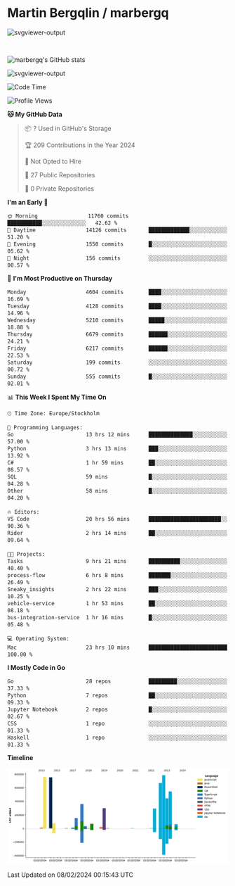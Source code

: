 # Martin Bergqlin / marbergq

![svgviewer-output](https://user-images.githubusercontent.com/2405410/206014777-22d41ecb-c24f-421d-b7d9-bba2cb5bb0de.svg)

<br>

<!--- [![Martin's Week](https://github-readme-stats.vercel.app/api/wakatime?username=marbergq&theme=dark)](https://github.com/anuraghazra/github-readme-stats) -->

![marbergq's GitHub stats](https://github-readme-stats.vercel.app/api?username=marbergq&count_private=true&show_icons=true)

![svgviewer-output](https://wakatime.com/badge/user/3f0a2069-6683-4e19-9a4a-7d21ea815067.svg)

<!--START_SECTION:waka-->
![Code Time](http://img.shields.io/badge/Code%20Time-3%2C707%20hrs%2033%20mins-blue)

![Profile Views](http://img.shields.io/badge/Profile%20Views-0-blue)

**🐱 My GitHub Data** 

> 📦 ? Used in GitHub's Storage 
 > 
> 🏆 209 Contributions in the Year 2024
 > 
> 🚫 Not Opted to Hire
 > 
> 📜 27 Public Repositories 
 > 
> 🔑 0 Private Repositories 
 > 
**I'm an Early 🐤** 

```text
🌞 Morning                11760 commits       ███████████░░░░░░░░░░░░░░   42.62 % 
🌆 Daytime                14126 commits       █████████████░░░░░░░░░░░░   51.20 % 
🌃 Evening                1550 commits        █░░░░░░░░░░░░░░░░░░░░░░░░   05.62 % 
🌙 Night                  156 commits         ░░░░░░░░░░░░░░░░░░░░░░░░░   00.57 % 
```
📅 **I'm Most Productive on Thursday** 

```text
Monday                   4604 commits        ████░░░░░░░░░░░░░░░░░░░░░   16.69 % 
Tuesday                  4128 commits        ████░░░░░░░░░░░░░░░░░░░░░   14.96 % 
Wednesday                5210 commits        █████░░░░░░░░░░░░░░░░░░░░   18.88 % 
Thursday                 6679 commits        ██████░░░░░░░░░░░░░░░░░░░   24.21 % 
Friday                   6217 commits        ██████░░░░░░░░░░░░░░░░░░░   22.53 % 
Saturday                 199 commits         ░░░░░░░░░░░░░░░░░░░░░░░░░   00.72 % 
Sunday                   555 commits         █░░░░░░░░░░░░░░░░░░░░░░░░   02.01 % 
```


📊 **This Week I Spent My Time On** 

```text
🕑︎ Time Zone: Europe/Stockholm

💬 Programming Languages: 
Go                       13 hrs 12 mins      ██████████████░░░░░░░░░░░   57.00 % 
Python                   3 hrs 13 mins       ███░░░░░░░░░░░░░░░░░░░░░░   13.92 % 
C#                       1 hr 59 mins        ██░░░░░░░░░░░░░░░░░░░░░░░   08.57 % 
SQL                      59 mins             █░░░░░░░░░░░░░░░░░░░░░░░░   04.28 % 
Other                    58 mins             █░░░░░░░░░░░░░░░░░░░░░░░░   04.20 % 

🔥 Editors: 
VS Code                  20 hrs 56 mins      ███████████████████████░░   90.36 % 
Rider                    2 hrs 14 mins       ██░░░░░░░░░░░░░░░░░░░░░░░   09.64 % 

🐱‍💻 Projects: 
Tasks                    9 hrs 21 mins       ██████████░░░░░░░░░░░░░░░   40.40 % 
process-flow             6 hrs 8 mins        ███████░░░░░░░░░░░░░░░░░░   26.49 % 
Sneaky_insights          2 hrs 22 mins       ███░░░░░░░░░░░░░░░░░░░░░░   10.25 % 
vehicle-service          1 hr 53 mins        ██░░░░░░░░░░░░░░░░░░░░░░░   08.18 % 
bus-integration-service  1 hr 16 mins        █░░░░░░░░░░░░░░░░░░░░░░░░   05.48 % 

💻 Operating System: 
Mac                      23 hrs 10 mins      █████████████████████████   100.00 % 
```

**I Mostly Code in Go** 

```text
Go                       28 repos            █████████░░░░░░░░░░░░░░░░   37.33 % 
Python                   7 repos             ██░░░░░░░░░░░░░░░░░░░░░░░   09.33 % 
Jupyter Notebook         2 repos             █░░░░░░░░░░░░░░░░░░░░░░░░   02.67 % 
CSS                      1 repo              ░░░░░░░░░░░░░░░░░░░░░░░░░   01.33 % 
Haskell                  1 repo              ░░░░░░░░░░░░░░░░░░░░░░░░░   01.33 % 
```



**Timeline**

![Lines of Code chart](https://raw.githubusercontent.com/marbergq/marbergq/main/assets/bar_graph.png)


 Last Updated on 08/02/2024 00:15:43 UTC
<!--END_SECTION:waka-->
